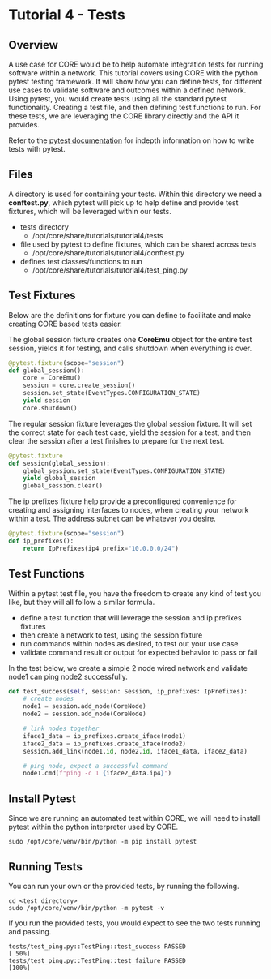 # Tutorial 4 - Tests

## Overview

A use case for CORE would be to help automate integration tests for running
software within a network. This tutorial covers using CORE with the python
pytest testing framework. It will show how you can define tests, for different
use cases to validate software and outcomes within a defined network. Using
pytest, you would create tests using all the standard pytest functionality.
Creating a test file, and then defining test functions to run. For these tests,
we are leveraging the CORE library directly and the API it provides.

Refer to the [pytest documentation](https://docs.pytest.org) for indepth
information on how to write tests with pytest.

## Files

A directory is used for containing your tests. Within this directory we need a
**conftest.py**, which pytest will pick up to help define and provide
test fixtures, which will be leveraged within our tests.

* tests directory
    * /opt/core/share/tutorials/tutorial4/tests
* file used by pytest to define fixtures, which can be shared across tests
    * /opt/core/share/tutorials/tutorial4/conftest.py
* defines test classes/functions to run
    * /opt/core/share/tutorials/tutorial4/test_ping.py

## Test Fixtures

Below are the definitions for fixture you can define to facilitate and make
creating CORE based tests easier.

The global session fixture creates one **CoreEmu** object for the entire
test session, yields it for testing, and calls shutdown when everything
is over.

``` python
@pytest.fixture(scope="session")
def global_session():
    core = CoreEmu()
    session = core.create_session()
    session.set_state(EventTypes.CONFIGURATION_STATE)
    yield session
    core.shutdown()
```

The regular session fixture leverages the global session fixture. It
will set the correct state for each test case, yield the session for a test,
and then clear the session after a test finishes to prepare for the next
test.

``` python
@pytest.fixture
def session(global_session):
    global_session.set_state(EventTypes.CONFIGURATION_STATE)
    yield global_session
    global_session.clear()
```

The ip prefixes fixture help provide a preconfigured convenience for
creating and assigning interfaces to nodes, when creating your network
within a test. The address subnet can be whatever you desire.

``` python
@pytest.fixture(scope="session")
def ip_prefixes():
    return IpPrefixes(ip4_prefix="10.0.0.0/24")
```

## Test Functions

Within a pytest test file, you have the freedom to create any kind of
test you like, but they will all follow a similar formula.

* define a test function that will leverage the session and ip prefixes fixtures
* then create a network to test, using the session fixture
* run commands within nodes as desired, to test out your use case
* validate command result or output for expected behavior to pass or fail

In the test below, we create a simple 2 node wired network and validate
node1 can ping node2 successfully.

``` python
def test_success(self, session: Session, ip_prefixes: IpPrefixes):
    # create nodes
    node1 = session.add_node(CoreNode)
    node2 = session.add_node(CoreNode)

    # link nodes together
    iface1_data = ip_prefixes.create_iface(node1)
    iface2_data = ip_prefixes.create_iface(node2)
    session.add_link(node1.id, node2.id, iface1_data, iface2_data)

    # ping node, expect a successful command
    node1.cmd(f"ping -c 1 {iface2_data.ip4}")
```

## Install Pytest

Since we are running an automated test within CORE, we will need to install
pytest within the python interpreter used by CORE.

``` shell
sudo /opt/core/venv/bin/python -m pip install pytest
```

## Running Tests

You can run your own or the provided tests, by running the following.

``` shell
cd <test directory>
sudo /opt/core/venv/bin/python -m pytest -v
```

If you run the provided tests, you would expect to see the two tests
running and passing.

``` shell
tests/test_ping.py::TestPing::test_success PASSED                                [ 50%]
tests/test_ping.py::TestPing::test_failure PASSED                                [100%]
```

